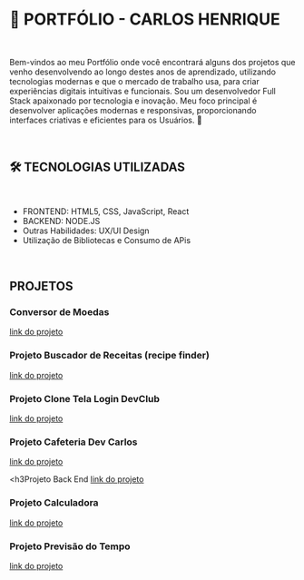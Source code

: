 <h1>🚀 PORTFÓLIO - CARLOS HENRIQUE</h1>
<br>
<p>Bem-vindos ao meu Portfólio onde você encontrará alguns dos projetos que venho desenvolvendo ao longo destes anos de aprendizado, utilizando
tecnologias modernas e que o mercado de trabalho usa, para criar experiências digitais intuitivas e funcionais. Sou um desenvolvedor
Full Stack apaixonado por tecnologia e inovação. Meu foco principal é desenvolver aplicações modernas e responsivas, proporcionando interfaces
criativas e eficientes para os Usuários. 🎨 </p>
<br>
<h2>🛠️ TECNOLOGIAS UTILIZADAS</h2>
<br>
<ul>
  <li>FRONTEND: HTML5, CSS, JavaScript, React</li>
  <li>BACKEND: NODE.JS</li>
  <li>Outras Habilidades: UX/UI Design</li>
  <li>Utilização de Bibliotecas e Consumo de APis</li>
</ul>
<br>
<h2>PROJETOS</h2>

<h3>Conversor de Moedas</h3>
<a href="https://conversor-moedas-2025.netlify.app/" target="_blanck">link do projeto<a/>
  
<h3>Projeto Buscador de Receitas (recipe finder)</h3>
<a href="https://app-buscador-de-receitas.netlify.app/">link do projeto</a>

<h3>Projeto Clone Tela Login DevClub</h3>
<a href="https://tela-login-devclub-25.netlify.app/">link do projeto</a>

<h3>Projeto Cafeteria Dev Carlos</h3>
<a href="https://cafeteria-dev-carlos.netlify.app/" target="_blanck">link do projeto</a>

<h3Projeto Back End</h3>
<a href="https://github.com/fariascarlos2346/devburger-api" target="_blanck">link do projeto</a>

<h3>Projeto Calculadora</h3>
<a href="https://calculador2025.netlify.app/" target="_blanck">link do projeto</a>

<h3>Projeto Previsão do Tempo</h3>
<a href="https://app-previsao-tempo-25.netlify.app/" target="_blanck">link do projeto</a>

                                  

